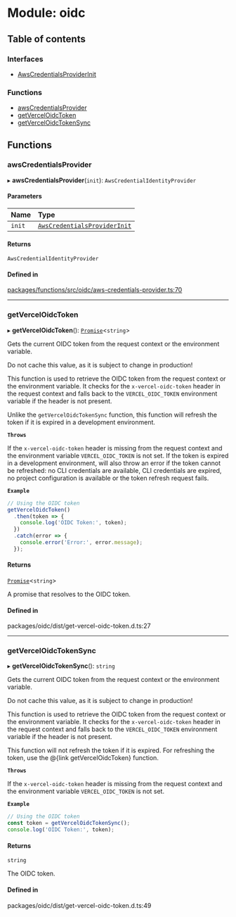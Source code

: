 # Module: oidc

## Table of contents

### Interfaces

- [AwsCredentialsProviderInit](../interfaces/oidc.AwsCredentialsProviderInit.md)

### Functions

- [awsCredentialsProvider](oidc.md#awscredentialsprovider)
- [getVercelOidcToken](oidc.md#getverceloidctoken)
- [getVercelOidcTokenSync](oidc.md#getverceloidctokensync)

## Functions

### awsCredentialsProvider

▸ **awsCredentialsProvider**(`init`): `AwsCredentialIdentityProvider`

#### Parameters

| Name   | Type                                                                             |
| :----- | :------------------------------------------------------------------------------- |
| `init` | [`AwsCredentialsProviderInit`](../interfaces/oidc.AwsCredentialsProviderInit.md) |

#### Returns

`AwsCredentialIdentityProvider`

#### Defined in

[packages/functions/src/oidc/aws-credentials-provider.ts:70](https://github.com/vercel/vercel/blob/main/packages/functions/src/oidc/aws-credentials-provider.ts#L70)

---

### getVercelOidcToken

▸ **getVercelOidcToken**(): [`Promise`](https://developer.mozilla.org/en-US/docs/Web/JavaScript/Reference/Global_Objects/Promise)<`string`\>

Gets the current OIDC token from the request context or the environment variable.

Do not cache this value, as it is subject to change in production!

This function is used to retrieve the OIDC token from the request context or the environment variable.
It checks for the `x-vercel-oidc-token` header in the request context and falls back to the `VERCEL_OIDC_TOKEN` environment variable if the header is not present.

Unlike the `getVercelOidcTokenSync` function, this function will refresh the token if it is expired in a development environment.

**`Throws`**

If the `x-vercel-oidc-token` header is missing from the request context and the environment variable `VERCEL_OIDC_TOKEN` is not set. If the token
is expired in a development environment, will also throw an error if the token cannot be refreshed: no CLI credentials are available, CLI credentials are expired, no project configuration is available
or the token refresh request fails.

**`Example`**

```js
// Using the OIDC token
getVercelOidcToken()
  .then(token => {
    console.log('OIDC Token:', token);
  })
  .catch(error => {
    console.error('Error:', error.message);
  });
```

#### Returns

[`Promise`](https://developer.mozilla.org/en-US/docs/Web/JavaScript/Reference/Global_Objects/Promise)<`string`\>

A promise that resolves to the OIDC token.

#### Defined in

packages/oidc/dist/get-vercel-oidc-token.d.ts:27

---

### getVercelOidcTokenSync

▸ **getVercelOidcTokenSync**(): `string`

Gets the current OIDC token from the request context or the environment variable.

Do not cache this value, as it is subject to change in production!

This function is used to retrieve the OIDC token from the request context or the environment variable.
It checks for the `x-vercel-oidc-token` header in the request context and falls back to the `VERCEL_OIDC_TOKEN` environment variable if the header is not present.

This function will not refresh the token if it is expired. For refreshing the token, use the @{link getVercelOidcToken} function.

**`Throws`**

If the `x-vercel-oidc-token` header is missing from the request context and the environment variable `VERCEL_OIDC_TOKEN` is not set.

**`Example`**

```js
// Using the OIDC token
const token = getVercelOidcTokenSync();
console.log('OIDC Token:', token);
```

#### Returns

`string`

The OIDC token.

#### Defined in

packages/oidc/dist/get-vercel-oidc-token.d.ts:49

